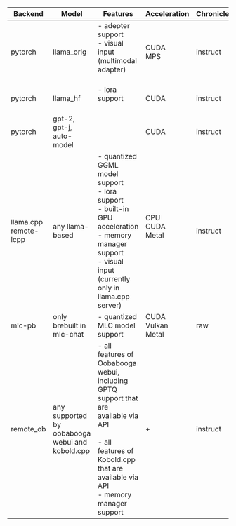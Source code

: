 <table>
<thead>
  <tr>
    <th>Backend</th>
    <th>Model</th>
    <th>Features<br></th>
    <th>Acceleration<br></th>
    <th>Chronicler</th>
  </tr>
</thead>
<tbody>
  <tr>
    <td>pytorch</td>
    <td>llama_orig</td>
    <td>- adepter support<br>- visual input (multimodal adapter)<br><br></td>
    <td>CUDA<br>MPS<br></td>
    <td>instruct</td>
  </tr>
  <tr>
    <td>pytorch</td>
    <td>llama_hf</td>
    <td>- lora support<br><br></td>
    <td>CUDA</td>
    <td>instruct</td>
  </tr>
  <tr>
    <td>pytorch</td>
    <td>gpt-2, gpt-j, auto-model</td>
    <td></td>
    <td>CUDA</td>
    <td>instruct<br></td>
  </tr>
  <tr>
    <td>llama.cpp<br>remote-lcpp<br></td>
    <td>any llama-based<br></td>
    <td>- quantized GGML model support<br>- lora support<br>- built-in GPU acceleration<br>- memory manager support <br> - visual input (currently only in llama.cpp server)</td>
    <td>CPU<br>CUDA<br>Metal<br><br></td>
    <td>instruct</td>
  </tr>
  <tr>
    <td>mlc-pb</td>
    <td>only brebuilt in mlc-chat<br></td>
    <td>- quantized MLC model support<br></td>
    <td>CUDA<br>Vulkan<br>Metal</td>
    <td>raw</td>
  </tr>
  <tr>
    <td>remote_ob</td>
    <td>any supported by oobabooga webui and kobold.cpp<br></td>
    <td>- all features of Oobabooga webui, including GPTQ support that are available via API<br><br>- all features of Kobold.cpp that are available via API<br>- memory manager support</td>
    <td>+<br></td>
    <td>instruct</td>
  </tr>
</tbody>
</table>